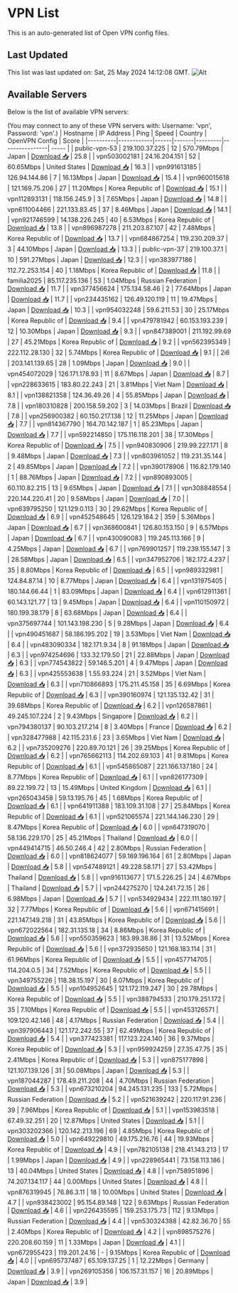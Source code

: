 # VPN List

This is an auto-generated list of Open VPN config files.

## Last Updated

This list was last updated on: Sat, 25 May 2024 14:12:08 GMT.
![Alt](https://repobeats.axiom.co/api/embed/186b98318ef1479477931607c1ad7d823f12451f.svg "Repobeats analytics image")

## Available Servers

Below is the list of available VPN servers:

(You may connect to any of these VPN servers with: Username: 'vpn', Password: 'vpn'.)
| Hostname | IP Address | Ping | Speed | Country | OpenVPN Config | Score |
|----------|------------|------|-------|---------|----------------| ----- |
| public-vpn-53 | 219.100.37.225 | 12 | 570.79Mbps | Japan | [Download 📥](./configs/server_0_JP.ovpn) | 25.8 |
| vpn503002181 | 24.16.204.151 | 52 | 60.65Mbps | United States | [Download 📥](./configs/server_1_US.ovpn) | 16.3 |
| vpn991613185 | 126.94.144.86 | 7 | 16.13Mbps | Japan | [Download 📥](./configs/server_2_JP.ovpn) | 15.4 |
| vpn960015618 | 121.169.75.206 | 27 | 11.20Mbps | Korea Republic of | [Download 📥](./configs/server_3_KR.ovpn) | 15.1 |
| vpn112893131 | 118.156.245.9 | 3 | 7.65Mbps | Japan | [Download 📥](./configs/server_4_JP.ovpn) | 14.8 |
| vpn611004466 | 221.133.83.45 | 37 | 8.46Mbps | Japan | [Download 📥](./configs/server_5_JP.ovpn) | 14.1 |
| vpn921746599 | 14.138.226.245 | 40 | 6.53Mbps | Korea Republic of | [Download 📥](./configs/server_6_KR.ovpn) | 13.8 |
| vpn896987278 | 211.203.87.107 | 42 | 7.48Mbps | Korea Republic of | [Download 📥](./configs/server_7_KR.ovpn) | 13.7 |
| vpn684867254 | 119.230.209.37 | 3 | 44.10Mbps | Japan | [Download 📥](./configs/server_8_JP.ovpn) | 13.3 |
| public-vpn-37 | 219.100.37.1 | 10 | 591.27Mbps | Japan | [Download 📥](./configs/server_9_JP.ovpn) | 12.3 |
| vpn383977186 | 112.72.253.154 | 40 | 1.18Mbps | Korea Republic of | [Download 📥](./configs/server_10_KR.ovpn) | 11.8 |
| familia2025 | 85.117.235.136 | 53 | 1.04Mbps | Russian Federation | [Download 📥](./configs/server_11_RU.ovpn) | 11.7 |
| vpn377456624 | 175.134.58.46 | 2 | 77.64Mbps | Japan | [Download 📥](./configs/server_12_JP.ovpn) | 11.7 |
| vpn234435162 | 126.49.120.119 | 11 | 19.47Mbps | Japan | [Download 📥](./configs/server_13_JP.ovpn) | 10.3 |
| vpn954032248 | 59.6.211.53 | 30 | 25.17Mbps | Korea Republic of | [Download 📥](./configs/server_14_KR.ovpn) | 9.4 |
| vpn479781942 | 60.153.193.239 | 12 | 10.30Mbps | Japan | [Download 📥](./configs/server_15_JP.ovpn) | 9.3 |
| vpn847389001 | 211.192.99.69 | 27 | 45.21Mbps | Korea Republic of | [Download 📥](./configs/server_16_KR.ovpn) | 9.2 |
| vpn562395349 | 222.112.28.130 | 32 | 5.74Mbps | Korea Republic of | [Download 📥](./configs/server_17_KR.ovpn) | 9.1 |
| 2i6 | 203.141.139.65 | 28 | 1.09Mbps | Japan | [Download 📥](./configs/server_18_JP.ovpn) | 9.0 |
| vpn454072029 | 126.171.178.93 | 11 | 8.67Mbps | Japan | [Download 📥](./configs/server_19_JP.ovpn) | 8.7 |
| vpn228633615 | 183.80.22.243 | 21 | 3.81Mbps | Viet Nam | [Download 📥](./configs/server_20_VN.ovpn) | 8.1 |
| vpn138821358 | 124.36.49.26 | 4 | 55.85Mbps | Japan | [Download 📥](./configs/server_21_JP.ovpn) | 7.8 |
| vpn180310828 | 200.158.59.202 | 3 | 14.03Mbps | Brazil | [Download 📥](./configs/server_22_BR.ovpn) | 7.8 |
| vpn256900382 | 60.150.217.138 | 12 | 11.25Mbps | Japan | [Download 📥](./configs/server_23_JP.ovpn) | 7.7 |
| vpn814367790 | 164.70.142.187 | 1 | 85.23Mbps | Japan | [Download 📥](./configs/server_24_JP.ovpn) | 7.7 |
| vpn592214850 | 175.116.118.201 | 38 | 17.30Mbps | Korea Republic of | [Download 📥](./configs/server_25_KR.ovpn) | 7.5 |
| vpn940830906 | 219.99.227.171 | 8 | 9.48Mbps | Japan | [Download 📥](./configs/server_26_JP.ovpn) | 7.3 |
| vpn803961052 | 119.231.35.144 | 2 | 49.85Mbps | Japan | [Download 📥](./configs/server_27_JP.ovpn) | 7.2 |
| vpn390178906 | 116.82.179.140 | 1 | 88.76Mbps | Japan | [Download 📥](./configs/server_28_JP.ovpn) | 7.2 |
| vpn890893005 | 60.110.82.215 | 13 | 9.65Mbps | Japan | [Download 📥](./configs/server_29_JP.ovpn) | 7.1 |
| vpn308848554 | 220.144.220.41 | 20 | 9.58Mbps | Japan | [Download 📥](./configs/server_30_JP.ovpn) | 7.0 |
| vpn639795250 | 121.129.0.113 | 30 | 29.62Mbps | Korea Republic of | [Download 📥](./configs/server_31_KR.ovpn) | 6.9 |
| vpn452548645 | 126.129.184.2 | 359 | 5.36Mbps | Japan | [Download 📥](./configs/server_32_JP.ovpn) | 6.7 |
| vpn368600841 | 126.80.153.150 | 9 | 6.57Mbps | Japan | [Download 📥](./configs/server_33_JP.ovpn) | 6.7 |
| vpn430090083 | 119.245.113.166 | 9 | 4.25Mbps | Japan | [Download 📥](./configs/server_34_JP.ovpn) | 6.7 |
| vpn769901257 | 119.239.155.147 | 3 | 28.58Mbps | Japan | [Download 📥](./configs/server_35_JP.ovpn) | 6.5 |
| vpn347952706 | 182.172.4.237 | 35 | 8.80Mbps | Korea Republic of | [Download 📥](./configs/server_36_KR.ovpn) | 6.5 |
| vpn989332981 | 124.84.87.14 | 10 | 8.77Mbps | Japan | [Download 📥](./configs/server_37_JP.ovpn) | 6.4 |
| vpn131975405 | 180.144.66.44 | 1 | 83.09Mbps | Japan | [Download 📥](./configs/server_38_JP.ovpn) | 6.4 |
| vpn612911361 | 60.143.121.77 | 13 | 9.45Mbps | Japan | [Download 📥](./configs/server_39_JP.ovpn) | 6.4 |
| vpn110150972 | 180.199.38.179 | 8 | 63.68Mbps | Japan | [Download 📥](./configs/server_40_JP.ovpn) | 6.4 |
| vpn375697744 | 101.143.198.230 | 5 | 9.28Mbps | Japan | [Download 📥](./configs/server_41_JP.ovpn) | 6.4 |
| vpn490451687 | 58.186.195.202 | 19 | 3.53Mbps | Viet Nam | [Download 📥](./configs/server_42_VN.ovpn) | 6.4 |
| vpn483090334 | 182.171.9.34 | 8 | 91.18Mbps | Japan | [Download 📥](./configs/server_43_JP.ovpn) | 6.3 |
| vpn974254696 | 133.32.179.50 | 21 | 22.88Mbps | Japan | [Download 📥](./configs/server_44_JP.ovpn) | 6.3 |
| vpn774543822 | 59.146.5.201 | 4 | 9.47Mbps | Japan | [Download 📥](./configs/server_45_JP.ovpn) | 6.3 |
| vpn425553638 | 1.55.93.224 | 21 | 3.52Mbps | Viet Nam | [Download 📥](./configs/server_46_VN.ovpn) | 6.3 |
| vpn710866893 | 175.211.45.158 | 35 | 6.69Mbps | Korea Republic of | [Download 📥](./configs/server_47_KR.ovpn) | 6.3 |
| vpn390160974 | 121.135.132.42 | 31 | 39.68Mbps | Korea Republic of | [Download 📥](./configs/server_48_KR.ovpn) | 6.2 |
| vpn126587861 | 49.245.107.224 | 2 | 9.43Mbps | Singapore | [Download 📥](./configs/server_49_SG.ovpn) | 6.2 |
| vpn794380137 | 90.103.217.214 | 8 | 3.40Mbps | France | [Download 📥](./configs/server_50_FR.ovpn) | 6.2 |
| vpn328477988 | 42.115.231.6 | 23 | 3.65Mbps | Viet Nam | [Download 📥](./configs/server_51_VN.ovpn) | 6.2 |
| vpn735209276 | 220.89.70.121 | 26 | 39.25Mbps | Korea Republic of | [Download 📥](./configs/server_52_KR.ovpn) | 6.2 |
| vpn765662113 | 114.202.69.103 | 41 | 9.81Mbps | Korea Republic of | [Download 📥](./configs/server_53_KR.ovpn) | 6.1 |
| vpn545865087 | 221.166.137.180 | 24 | 8.77Mbps | Korea Republic of | [Download 📥](./configs/server_54_KR.ovpn) | 6.1 |
| vpn826177309 | 89.22.199.72 | 13 | 15.49Mbps | United Kingdom | [Download 📥](./configs/server_55_GB.ovpn) | 6.1 |
| vpn265043458 | 59.13.195.76 | 45 | 1.68Mbps | Korea Republic of | [Download 📥](./configs/server_56_KR.ovpn) | 6.1 |
| vpn641911388 | 183.109.31.108 | 27 | 25.84Mbps | Korea Republic of | [Download 📥](./configs/server_57_KR.ovpn) | 6.1 |
| vpn521065574 | 221.144.146.230 | 29 | 8.47Mbps | Korea Republic of | [Download 📥](./configs/server_58_KR.ovpn) | 6.0 |
| vpn647319070 | 58.136.229.170 | 25 | 45.21Mbps | Thailand | [Download 📥](./configs/server_59_TH.ovpn) | 6.0 |
| vpn449414715 | 46.50.246.4 | 42 | 2.80Mbps | Russian Federation | [Download 📥](./configs/server_60_RU.ovpn) | 6.0 |
| vpn818624077 | 59.169.196.164 | 61 | 2.80Mbps | Japan | [Download 📥](./configs/server_61_JP.ovpn) | 5.8 |
| vpn547489121 | 49.228.58.171 | 27 | 53.42Mbps | Thailand | [Download 📥](./configs/server_62_TH.ovpn) | 5.8 |
| vpn916113677 | 171.5.226.25 | 24 | 4.67Mbps | Thailand | [Download 📥](./configs/server_63_TH.ovpn) | 5.7 |
| vpn244275270 | 124.241.72.15 | 26 | 6.98Mbps | Japan | [Download 📥](./configs/server_64_JP.ovpn) | 5.7 |
| vpn534929434 | 222.111.180.197 | 32 | 7.77Mbps | Korea Republic of | [Download 📥](./configs/server_65_KR.ovpn) | 5.6 |
| vpn671415691 | 221.147.149.218 | 31 | 43.85Mbps | Korea Republic of | [Download 📥](./configs/server_66_KR.ovpn) | 5.6 |
| vpn672022564 | 182.31.135.18 | 34 | 8.86Mbps | Korea Republic of | [Download 📥](./configs/server_67_KR.ovpn) | 5.6 |
| vpn550359623 | 183.99.38.86 | 31 | 13.52Mbps | Korea Republic of | [Download 📥](./configs/server_68_KR.ovpn) | 5.6 |
| vpn372935650 | 121.168.183.114 | 31 | 61.96Mbps | Korea Republic of | [Download 📥](./configs/server_69_KR.ovpn) | 5.5 |
| vpn457714705 | 114.204.0.5 | 34 | 7.52Mbps | Korea Republic of | [Download 📥](./configs/server_70_KR.ovpn) | 5.5 |
| vpn349755226 | 118.38.15.197 | 30 | 8.07Mbps | Korea Republic of | [Download 📥](./configs/server_71_KR.ovpn) | 5.5 |
| vpn104952645 | 121.172.119.247 | 30 | 29.78Mbps | Korea Republic of | [Download 📥](./configs/server_72_KR.ovpn) | 5.5 |
| vpn388794533 | 210.179.251.172 | 35 | 7.10Mbps | Korea Republic of | [Download 📥](./configs/server_73_KR.ovpn) | 5.5 |
| vpn453126571 | 109.120.42.146 | 48 | 4.17Mbps | Russian Federation | [Download 📥](./configs/server_74_RU.ovpn) | 5.4 |
| vpn397906443 | 121.172.242.55 | 37 | 62.49Mbps | Korea Republic of | [Download 📥](./configs/server_75_KR.ovpn) | 5.4 |
| vpn377423381 | 117.123.224.140 | 36 | 9.37Mbps | Korea Republic of | [Download 📥](./configs/server_76_KR.ovpn) | 5.3 |
| vpn959924259 | 27.35.47.75 | 35 | 2.41Mbps | Korea Republic of | [Download 📥](./configs/server_77_KR.ovpn) | 5.3 |
| vpn875177898 | 121.107.139.126 | 31 | 50.08Mbps | Japan | [Download 📥](./configs/server_78_JP.ovpn) | 5.3 |
| vpn187044287 | 178.49.211.208 | 44 | 4.70Mbps | Russian Federation | [Download 📥](./configs/server_79_RU.ovpn) | 5.3 |
| vpn673210204 | 94.245.131.235 | 133 | 5.72Mbps | Russian Federation | [Download 📥](./configs/server_80_RU.ovpn) | 5.2 |
| vpn521639242 | 220.117.91.236 | 39 | 7.96Mbps | Korea Republic of | [Download 📥](./configs/server_81_KR.ovpn) | 5.1 |
| vpn153983518 | 67.49.32.251 | 20 | 12.87Mbps | United States | [Download 📥](./configs/server_82_US.ovpn) | 5.1 |
| vpn303202366 | 120.142.213.196 | 69 | 4.85Mbps | Korea Republic of | [Download 📥](./configs/server_83_KR.ovpn) | 5.0 |
| vpn649229810 | 49.175.216.76 | 44 | 19.93Mbps | Korea Republic of | [Download 📥](./configs/server_84_KR.ovpn) | 4.9 |
| vpn782105138 | 218.41.143.213 | 17 | 1.99Mbps | Japan | [Download 📥](./configs/server_85_JP.ovpn) | 4.9 |
| vpn228965441 | 73.158.113.186 | 13 | 40.04Mbps | United States | [Download 📥](./configs/server_86_US.ovpn) | 4.8 |
| vpn758951896 | 74.207.134.117 | 44 | 0.00Mbps | United States | [Download 📥](./configs/server_87_US.ovpn) | 4.8 |
| vpn876319945 | 76.86.3.11 | 18 | 10.00Mbps | United States | [Download 📥](./configs/server_88_US.ovpn) | 4.7 |
| vpn938423002 | 95.154.89.148 | 122 | 9.63Mbps | Russian Federation | [Download 📥](./configs/server_89_RU.ovpn) | 4.6 |
| vpn226435595 | 159.253.175.73 | 112 | 9.13Mbps | Russian Federation | [Download 📥](./configs/server_90_RU.ovpn) | 4.4 |
| vpn530324388 | 42.82.36.70 | 55 | 2.40Mbps | Korea Republic of | [Download 📥](./configs/server_91_KR.ovpn) | 4.2 |
| vpn898575276 | 220.208.60.159 | 11 | 1.33Mbps | Japan | [Download 📥](./configs/server_92_JP.ovpn) | 4.1 |
| vpn672955423 | 119.201.24.16 | - | 9.15Mbps | Korea Republic of | [Download 📥](./configs/server_93_KR.ovpn) | 4.0 |
| vpn695737487 | 65.109.137.25 | 1 | 12.22Mbps | Germany | [Download 📥](./configs/server_94_DE.ovpn) | 3.9 |
| vpn269105356 | 106.157.31.157 | 16 | 20.89Mbps | Japan | [Download 📥](./configs/server_95_JP.ovpn) | 3.9 |
